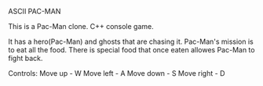 ASCII PAC-MAN

This is a Pac-Man clone.
C++ console game.

It has a hero(Pac-Man) and ghosts that are chasing it. Pac-Man's mission is to eat all the food. 
There is special food that once eaten allowes Pac-Man to fight back.

Controls:
Move up - W
Move left - A
Move down - S
Move right - D
